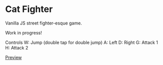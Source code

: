# Cat Fighter

Vanilla JS street fighter-esque game. 

Work in progress!

Controls
W: Jump (double tap for double jump)
A: Left
D: Right
G: Attack 1
H: Attack 2

<a href="https://cat-fighters.netlify.app/">Preview</a>
